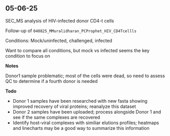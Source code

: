 ## 05-06-25

SEC_MS analysis of HIV-infected donor CD4-t cells

Follow-up of `040825_MMuralidharan_PCProphet_HIV_CD4Tcellls`

Conditions: Mock/uninfected, challenged, infected

Want to compare all conditions, but mock vs infected seems the key condition to focus on

**Notes**

Donor1 sample problematic; most of the cells were dead, so need to assess QC to determine if a fourth donor is needed

**Todo**

- Donor 1 samples have been researched with new fasta showing improved recovery of viral proteins; reanalyze this dataset
- Donor 2 samples have been uploaded; process alongside Donor 1 and see if the same complexes are recovered
- Identify host-viral complexes with similiar elutions profiles; heatmaps and linecharts may be a good way to summarize this information
